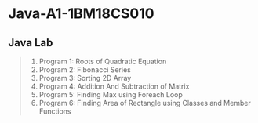 # Java-A1-1BM18CS010
## Java Lab

> 1. Program 1: Roots of Quadratic Equation
> 2. Program 2: Fibonacci Series
> 3. Program 3: Sorting 2D Array
> 4. Program 4: Addition And Subtraction of Matrix
> 5. Program 5: Finding Max using Foreach Loop
> 6. Program 6: Finding Area of Rectangle using Classes and Member Functions



